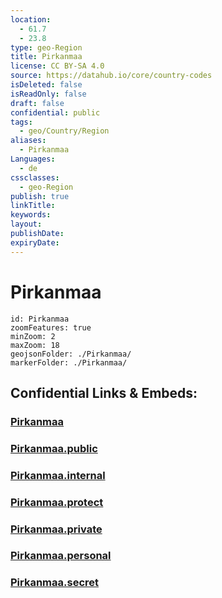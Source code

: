 ```yaml
---
location:
  - 61.7
  - 23.8
type: geo-Region
title: Pirkanmaa
license: CC BY-SA 4.0
source: https://datahub.io/core/country-codes
isDeleted: false
isReadOnly: false
draft: false
confidential: public
tags:
  - geo/Country/Region
aliases:
  - Pirkanmaa
Languages:
  - de
cssclasses:
  - geo-Region
publish: true
linkTitle:
keywords:
layout:
publishDate:
expiryDate:
---
```


# Pirkanmaa

```leaflet
id: Pirkanmaa
zoomFeatures: true 
minZoom: 2 
maxZoom: 18
geojsonFolder: ./Pirkanmaa/
markerFolder: ./Pirkanmaa/
```


## Confidential Links & Embeds: 

### [Pirkanmaa](/_Standards/Earth/Continent/Europe/Europe~North/Finland/Provinces~Finland/Western_Finland/counties~Western_Finland/Pirkanmaa.md) 

### [Pirkanmaa.public](/_public/Earth/Continent/Europe/Europe~North/Finland/Provinces~Finland/Western_Finland/counties~Western_Finland/Pirkanmaa.public.md) 

### [Pirkanmaa.internal](/_internal/Earth/Continent/Europe/Europe~North/Finland/Provinces~Finland/Western_Finland/counties~Western_Finland/Pirkanmaa.internal.md) 

### [Pirkanmaa.protect](/_protect/Earth/Continent/Europe/Europe~North/Finland/Provinces~Finland/Western_Finland/counties~Western_Finland/Pirkanmaa.protect.md) 

### [Pirkanmaa.private](/_private/Earth/Continent/Europe/Europe~North/Finland/Provinces~Finland/Western_Finland/counties~Western_Finland/Pirkanmaa.private.md) 

### [Pirkanmaa.personal](/_personal/Earth/Continent/Europe/Europe~North/Finland/Provinces~Finland/Western_Finland/counties~Western_Finland/Pirkanmaa.personal.md) 

### [Pirkanmaa.secret](/_secret/Earth/Continent/Europe/Europe~North/Finland/Provinces~Finland/Western_Finland/counties~Western_Finland/Pirkanmaa.secret.md)

